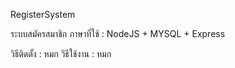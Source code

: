 RegisterSystem

ระบบสมัครสมาชิก ภาษาที่ใช้ : NodeJS + MYSQL + Express 

วิธีติดตั้ง : หมก
วิธีใช้งาน : หมก


